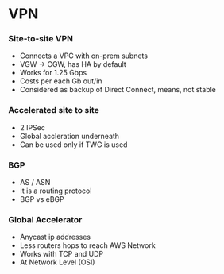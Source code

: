 # VPN

### Site-to-site VPN

- Connects a VPC with on-prem subnets
- VGW -> CGW, has HA by default
- Works for 1.25 Gbps
- Costs per each Gb out/in
- Considered as backup of Direct Connect, means, not stable

### Accelerated site to site

- 2 IPSec
- Global accleration underneath
- Can be used only if TWG is used

### BGP

- AS / ASN
- It is a routing protocol
- BGP vs eBGP

### Global Accelerator

- Anycast ip addresses
- Less routers hops to reach AWS Network
- Works with TCP and UDP
- At Network Level (OSI)
